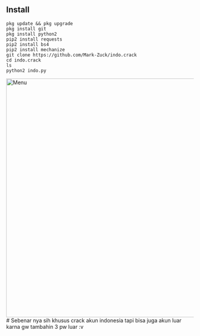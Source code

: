 ## Install
````
pkg update && pkg upgrade
pkg install git
pkg install python2
pip2 install requests
pip2 install bs4
pip2 install mechanize
git clone https://github.com/Mark-Zuck/indo.crack
cd indo.crack
ls
python2 indo.py
````
<img src="https://github.com/Mark-Zuck/crek/blob/main/R/20210330_233639.jpg" width="640" title="Menu" alt="Menu">
#
Sebenar nya sih khusus crack akun indonesia tapi bisa juga akun luar karna gw tambahin 3 pw luar :v
